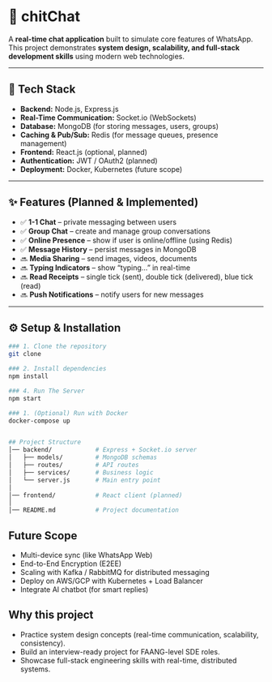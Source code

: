 # 📱 chitChat

A **real-time chat application** built to simulate core features of WhatsApp. This project demonstrates **system design, scalability, and full-stack development skills** using modern web technologies.  

---

## 🚀 Tech Stack
- **Backend:** Node.js, Express.js  
- **Real-Time Communication:** Socket.io (WebSockets)  
- **Database:** MongoDB (for storing messages, users, groups)  
- **Caching & Pub/Sub:** Redis (for message queues, presence management)  
- **Frontend:** React.js (optional, planned)  
- **Authentication:** JWT / OAuth2 (planned)  
- **Deployment:** Docker, Kubernetes (future scope)  

---

## ✨ Features (Planned & Implemented)
- ✅ **1-1 Chat** – private messaging between users  
- ✅ **Group Chat** – create and manage group conversations  
- ✅ **Online Presence** – show if user is online/offline (using Redis)  
- ✅ **Message History** – persist messages in MongoDB  
- 🔜 **Media Sharing** – send images, videos, documents  
- 🔜 **Typing Indicators** – show “typing…” in real-time  
- 🔜 **Read Receipts** – single tick (sent), double tick (delivered), blue tick (read)  
- 🔜 **Push Notifications** – notify users for new messages  

---

## ⚙️ Setup & Installation
```bash
### 1. Clone the repository
git clone 

### 2. Install dependencies
npm install

### 4. Run The Server
npm start

### 1. (Optional) Run with Docker
docker-compose up


## Project Structure
│── backend/            # Express + Socket.io server
│   ├── models/         # MongoDB schemas
│   ├── routes/         # API routes
│   ├── services/       # Business logic
│   └── server.js       # Main entry point
│
│── frontend/           # React client (planned)
│
│── README.md           # Project documentation
```
## Future Scope
- Multi-device sync (like WhatsApp Web)
- End-to-End Encryption (E2EE)
- Scaling with Kafka / RabbitMQ for distributed messaging
- Deploy on AWS/GCP with Kubernetes + Load Balancer
- Integrate AI chatbot (for smart replies)

## Why this project
- Practice system design concepts (real-time communication, scalability, consistency).
- Build an interview-ready project for FAANG-level SDE roles.
- Showcase full-stack engineering skills with real-time, distributed systems.
